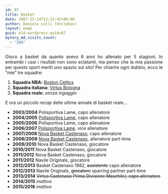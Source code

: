 ```yaml
---
id: 87
title: Basket
date: 2007-12-14T12:23:42+00:00
author: Daniele Lolli (UncleDan)
layout: page
guid: old-wordpress-guid=87
mytory_md_visits_count:
  - "260"
---
```

<p style="text-align: justify;">
  Gioco a basket da quanto avevo 6 anni ho allenato per 5 stagioni. In entrambi i casi i risultati non sono eclatanti, ma penso che la mia passione per questo sport meriti uno spazio sul sito! Per chiarire ogni dubbio, ecco le &#8220;mie&#8221; tre squadre:
</p>

  1. **Squadra NBA:** <a title="Boston Celtics" href="http://www.nba.com/celtics/" target="_blank">Boston Celtics</a>
  2. **Squadra italiana:** <a title="Virtus Bologna" href="http://www.virtus.it/" target="_blank">Virtus Bologna</a>
  3. **Squadra reale:** _senza ingaggio_

E ora un piccolo _recap_ delle ultime annate di basket reale&#8230;

  * **2003/2004** Polisportiva Lame, capo allenatore
  * **2004/2005** <a href="/basket/2004-2005-polisportiva-lame/" target="_self">Polisportiva Lame</a>, capo allenatore
  * **2005/2006** Polisportiva Lame, capo allenatore
  * **2006/2007** <a href="/basket/2006-2007-polisportiva-lame/" target="_self">Polisportiva Lame</a>, vice allenatore
  * **2007/2008** <a href="/basket/2007-2008-nova-basket-castenaso/" target="_self">Nova Basket Castenaso</a>, capo allenatore
  * **2008/2009** <a href="/basket/2008-2009-nova-basket-castenaso/" target="_self">Nova Basket Castenaso</a>, allenatore part-time
  * **2009/2010** Nova Basket Castenaso, giocatore
  * **2010/2011** Nova Basket Castenaso, giocatore
  * **2011/2012** Nova Basket Castenaso, giocatore
  * **2011/2012** Navile Originals, giocatore
  * **2012/2013** Basket Castenaso 1982, <span style="text-decoration: line-through;">assistente</span> capo allenatore
  * **2012/2013** Navile Originals, <span style="text-decoration: line-through;">giocatore</span> sparring partner part-time
  * **2013/2014** <span style="text-decoration: line-through;">Virtus Castenaso Prima Divisione Maschile/, capo allenatore</span>
  * **2014/2015** _inattivo_
  * **2015/2016** _inattivo_